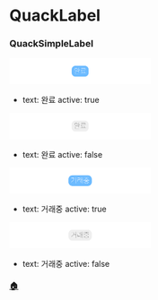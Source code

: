 # QuackLabel

### QuackSimpleLabel

<a href="team.duckie.quackquack.ui_QuackLabel_QuackSimpleLabel[완료,true]_[text:완료-active:true].png"><img src="team.duckie.quackquack.ui_QuackLabel_QuackSimpleLabel[완료,true]_[text:완료-active:true].png" width="50%"/></a>

- text: 완료
active: true

<a href="team.duckie.quackquack.ui_QuackLabel_QuackSimpleLabel[완료,false]_[text:완료-active:false].png"><img src="team.duckie.quackquack.ui_QuackLabel_QuackSimpleLabel[완료,false]_[text:완료-active:false].png" width="50%"/></a>

- text: 완료
active: false

<a href="team.duckie.quackquack.ui_QuackLabel_QuackSimpleLabel[거래중,true]_[text:거래중-active:true].png"><img src="team.duckie.quackquack.ui_QuackLabel_QuackSimpleLabel[거래중,true]_[text:거래중-active:true].png" width="50%"/></a>

- text: 거래중
active: true

<a href="team.duckie.quackquack.ui_QuackLabel_QuackSimpleLabel[거래중,false]_[text:거래중-active:false].png"><img src="team.duckie.quackquack.ui_QuackLabel_QuackSimpleLabel[거래중,false]_[text:거래중-active:false].png" width="50%"/></a>

- text: 거래중
active: false

#### [🏠](README.md)